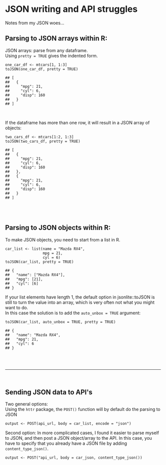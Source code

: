 # JSON writing and API struggles

Notes from my JSON woes...

## Parsing to JSON arrays within R:

JSON arrays: parse from any dataframe.  
Using `pretty = TRUE` gives the indented form.

```
one_car_df <- mtcars[1, 1:3]
toJSON(one_car_df, pretty = TRUE)
```

```
## [
##   {
##     "mpg": 21,
##     "cyl": 6,
##     "disp": 160
##   }
## ]
```

<br>

If the dataframe has more than one row, it will result in a JSON array of objects:

```
two_cars_df <- mtcars[1:2, 1:3]
toJSON(two_cars_df, pretty = TRUE)
```
```
## [
##   {
##     "mpg": 21,
##     "cyl": 6,
##     "disp": 160
##   },
##   {
##     "mpg": 21,
##     "cyl": 6,
##     "disp": 160
##   }
## ]
```

<br><br>

## Parsing to JSON objects within R:

To make JSON objects, you need to start from a list in R.  

```
car_list <- list(name = "Mazda RX4",
                 mpg = 21,
                 cyl = 6)
toJSON(car_list, pretty = TRUE)
```
```
## {
##   "name": ["Mazda RX4"],
##   "mpg": [21],
##   "cyl": [6]
## }
```

If your list elements have length 1, the default option in jsonlite::toJSON is still to turn the value into an array, which is very often not what you might want to do.  
In this case the solution is to add the `auto_unbox = TRUE` argument:

```
toJSON(car_list, auto_unbox = TRUE, pretty = TRUE)
```
```
## {
##   "name": "Mazda RX4",
##   "mpg": 21,
##   "cyl": 6
## }
```

<br><br><hr><br>

## Sending JSON data to API's

Two general options:  
Using the `httr` package, the `POST()` function will by default do the parsing to JSON

```
output <- POST(api_url, body = car_list, encode = "json")
```


Second option:
In more complicated cases, I found it easier to parse myself to JSON, and then post a JSON object/array to the API. In this case, you have to specify that you already have a JSON file by adding `content_type_json()`.

```
output <- POST("api_url, body = car_json, content_type_json())
```
